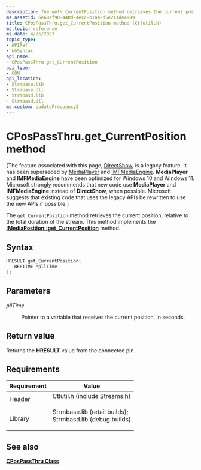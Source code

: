 ```yaml
---
description: The get\_CurrentPosition method retrieves the current position, relative to the total duration of the stream. This method implements the IMediaPosition::get\_CurrentPosition method.
ms.assetid: 6e68af98-440d-4ecc-b1aa-d5e241de4999
title: CPosPassThru.get_CurrentPosition method (Ctlutil.h)
ms.topic: reference
ms.date: 4/26/2023
topic_type: 
- APIRef
- kbSyntax
api_name: 
- CPosPassThru.get_CurrentPosition
api_type: 
- COM
api_location: 
- Strmbase.lib
- Strmbase.dll
- Strmbasd.lib
- Strmbasd.dll
ms.custom: UpdateFrequency5
---
```


# CPosPassThru.get\_CurrentPosition method

\[The feature associated with this page, [DirectShow](/windows/win32/directshow/directshow), is a legacy feature. It has been superseded by [MediaPlayer](/uwp/api/Windows.Media.Playback.MediaPlayer) and [IMFMediaEngine](/windows/win32/api/mfmediaengine/nn-mfmediaengine-imfmediaengine). **MediaPlayer** and **IMFMediaEngine** have been optimized for Windows 10 and Windows 11. Microsoft strongly recommends that new code use **MediaPlayer** and **IMFMediaEngine** instead of **DirectShow**, when possible. Microsoft suggests that existing code that uses the legacy APIs be rewritten to use the new APIs if possible.\]

The `get_CurrentPosition` method retrieves the current position, relative to the total duration of the stream. This method implements the [**IMediaPosition::get\_CurrentPosition**](/windows/desktop/api/Control/nf-control-imediaposition-get_currentposition) method.

## Syntax


```C++
HRESULT get_CurrentPosition(
   REFTIME *pllTime
);
```



## Parameters

<dl> <dt>

*pllTime* 
</dt> <dd>

Pointer to a variable that receives the current position, in seconds.

</dd> </dl>

## Return value

Returns the **HRESULT** value from the connected pin.

## Requirements



| Requirement | Value |
|--------------------|--------------------------------------------------------------------------------------------------------------------------------------------------------------------------------------------|
| Header<br/>  | <dl> <dt>Ctlutil.h (include Streams.h)</dt> </dl>                                                                                   |
| Library<br/> | <dl> <dt>Strmbase.lib (retail builds); </dt> <dt>Strmbasd.lib (debug builds)</dt> </dl> |



## See also

<dl> <dt>

[**CPosPassThru Class**](cpospassthru.md)
</dt> </dl>

 

 




